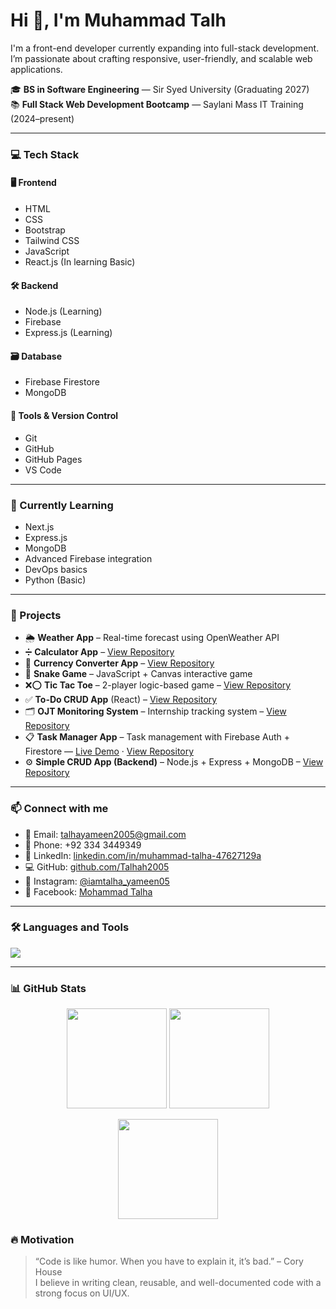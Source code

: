 # Hi 👋, I'm Muhammad Talh

I'm a front-end developer currently expanding into full-stack development. I’m passionate about crafting responsive, user-friendly, and scalable web applications.

🎓 **BS in Software Engineering** — Sir Syed University (Graduating 2027)  
📚 **Full Stack Web Development Bootcamp** — Saylani Mass IT Training (2024–present)

---

### 💻 Tech Stack

#### 🖥️ Frontend
- HTML  
- CSS  
- Bootstrap  
- Tailwind CSS  
- JavaScript  
- React.js  (In learning Basic)

#### 🛠️ Backend
- Node.js  (Learning)  
- Firebase  
- Express.js (Learning)

#### 🗃️ Database
- Firebase Firestore  
- MongoDB 

#### 🔧 Tools & Version Control
- Git  
- GitHub  
- GitHub Pages  
- VS Code  

---

### 🧠 Currently Learning
- Next.js  
- Express.js  
- MongoDB  
- Advanced Firebase integration  
- DevOps basics  
- Python (Basic)

---

### 📌 Projects

- 🌦️ **Weather App** – Real-time forecast using OpenWeather API  
- ➗ **Calculator App** – [View Repository](https://github.com/Talhah2005/JS-Projects/tree/master/Calculator)  
- 💱 **Currency Converter App** – [View Repository](https://github.com/Talhah2005/JS-Projects/tree/master/Currency%20Convertor)  
- 🐍 **Snake Game** – JavaScript + Canvas interactive game  
- ❌⭕ **Tic Tac Toe** – 2-player logic-based game – [View Repository](https://github.com/Talhah2005/JS-Projects/tree/master/Tic%20Tac%20Toe%20Game)  
- ✅ **To-Do CRUD App** (React) – [View Repository](https://github.com/Talhah2005/ToDo-App-using-React.js/tree/master/ToDo%20App)  
- 🗂️ **OJT Monitoring System** – Internship tracking system – [View Repository](https://github.com/Talhah2005/OJT-Monitoring-System)  
- 📋 **Task Manager App** – Task management with Firebase Auth + Firestore — [Live Demo](https://task-manager-plum-delta.vercel.app) · [View Repository](https://github.com/Talhah2005/Task-Manager-)  
- ⚙️ **Simple CRUD App (Backend)** – Node.js + Express + MongoDB – [View Repository](https://github.com/Talhah2005/Simple-CRUD-App-Backend)

---

### 📫 Connect with me

- 📧 Email: [talhayameen2005@gmail.com](mailto:talhayameen2005@gmail.com)  
- 📱 Phone: +92 334 3449349  
- 🔗 LinkedIn: [linkedin.com/in/muhammad-talha-47627129a](https://www.linkedin.com/in/muhammad-talha-47627129a/)  
- 💻 GitHub: [github.com/Talhah2005](https://github.com/Talhah2005)  
- 📸 Instagram: [@iamtalha_yameen05](https://www.instagram.com/iamtalha_yameen05/)  
- 👤 Facebook: [Mohammad Talha](https://www.facebook.com/mohammad.talha.157912)

---

### 🛠️ Languages and Tools

<p>
  <img src="https://skillicons.dev/icons?i=html,css,js,bootstrap,tailwind,react,nodejs,firebase,mongodb,git,github,vscode,python" />
</p>

---

### 📊 GitHub Stats  

<p align="center">
  <img src="https://github-readme-stats.vercel.app/api?username=Talhah2005&show_icons=true&theme=tokyonight&count_private=true" height="160" />
  <img src="https://github-readme-stats.vercel.app/api/top-langs/?username=Talhah2005&layout=compact&theme=tokyonight&hide=python&langs_count=8" height="160" />
</p>

<p align="center">
  <img src="https://github-readme-streak-stats.herokuapp.com/?user=Talhah2005&theme=tokyonight&hide_border=false" height="160" />
</p>


### 🔥 Motivation

> “Code is like humor. When you have to explain it, it’s bad.” – Cory House  
> I believe in writing clean, reusable, and well-documented code with a strong focus on UI/UX.
